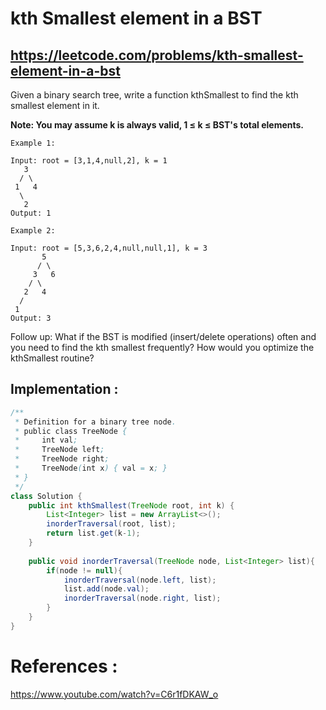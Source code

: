 # kth Smallest element in a BST
## https://leetcode.com/problems/kth-smallest-element-in-a-bst

Given a binary search tree, write a function kthSmallest to find the kth smallest element in it.

**Note: You may assume k is always valid, 1 ≤ k ≤ BST's total elements.**
```
Example 1:

Input: root = [3,1,4,null,2], k = 1
   3
  / \
 1   4
  \
   2
Output: 1

Example 2:

Input: root = [5,3,6,2,4,null,null,1], k = 3
       5
      / \
     3   6
    / \
   2   4
  /
 1
Output: 3
```

Follow up:
What if the BST is modified (insert/delete operations) often and you need to find the kth smallest frequently? How would you optimize the kthSmallest routine?

## Implementation :

```java
/**
 * Definition for a binary tree node.
 * public class TreeNode {
 *     int val;
 *     TreeNode left;
 *     TreeNode right;
 *     TreeNode(int x) { val = x; }
 * }
 */
class Solution {
    public int kthSmallest(TreeNode root, int k) {
        List<Integer> list = new ArrayList<>();
        inorderTraversal(root, list);
        return list.get(k-1);
    }
    
    public void inorderTraversal(TreeNode node, List<Integer> list){
        if(node != null){
            inorderTraversal(node.left, list);
            list.add(node.val);
            inorderTraversal(node.right, list);
        }
    }
}
```

# References :
https://www.youtube.com/watch?v=C6r1fDKAW_o
